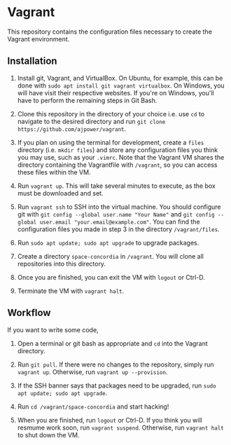 Vagrant
=======

This repository contains the configuration files necessary to create the
Vagrant environment.

Installation
------------
1. Install git, Vagrant, and VirtualBox. On Ubuntu, for example, this can be
done with `sudo apt install git vagrant virtualbox`. On Windows, you will have
visit their respective websites. If you're on Windows, you'll have to perform
the remaining steps in Git Bash.

1. Clone this repository in the directory of your choice i.e. use `cd` to
navigate to the desired directory and run `git clone https://github.com/ajpower/vagrant`.

1. If you plan on using the terminal for development, create a `files` directory
(i.e. `mkdir files`) and store any configuration files you think you may use,
such as your `.vimrc`. Note that the Vagrant VM shares the directory containing
the Vagrantfile with `/vagrant`, so you can access these files within the VM.

1. Run `vagrant up`. This will take several minutes to execute, as the box
must be downloaded and set.

1. Run `vagrant ssh` to SSH into the virtual machine. You should configure git
with `git config --global user.name "Your Name"` and `git config --global
user.email "your.email@example.com"`. You can find the configuration files you
made in step 3 in the directory `/vagrant/files`.

1. Run `sudo apt update; sudo apt upgrade` to upgrade packages.

1. Create a directory `space-concordia` in `/vagrant`. You will clone all
repositories into this directory.

1. Once you are finished, you can exit the VM with `logout` or Ctrl-D.

1. Terminate the VM with `vagrant halt`.

Workflow
--------

If you want to write some code,

1. Open a terminal or git bash as appropriate and `cd` into the Vagrant directory.

1. Run `git pull`. If there were no changes to the repository, simply run
`vagrant up`. Otherwise, run `vagrant up --provision`.

1. If the SSH banner says that packages need to be upgraded, run `sudo apt
update; sudo apt upgrade`.

1. Run `cd /vagrant/space-concordia` and start hacking!

1. When you are finished, run `logout` or Ctrl-D. If you think you will resmume
work soon, run `vagrant suspend`. Otherwise, run `vagrant halt` to shut down the
VM.

